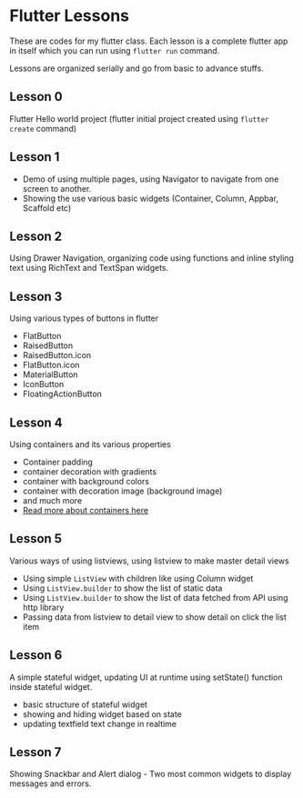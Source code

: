 # Flutter Lessons
These are codes for my flutter class. Each lesson is a complete flutter app in itself which you can run using `flutter run` command.

Lessons are organized serially and go from basic to advance stuffs.

## Lesson 0
Flutter Hello world project (flutter initial project created using `flutter create` command)

## Lesson 1
- Demo of using multiple pages, using Navigator to navigate from one screen to another.
- Showing the use various basic widgets (Container, Column, Appbar, Scaffold etc)

## Lesson 2
Using Drawer Navigation, organizing code using functions and inline styling text using RichText and TextSpan widgets.

## Lesson 3
Using various types of buttons in flutter
- FlatButton
- RaisedButton
- RaisedButton.icon
- FlatButton.icon
- MaterialButton
- IconButton
- FloatingActionButton


## Lesson 4
Using containers and its various properties
- Container padding
- container decoration with gradients
- container with background colors
- container with decoration image (background image)
- and much more
- [Read more about containers here](https://flutteropen.gitbook.io/ebook/flutter-widgets-01-container)

## Lesson 5
Various ways of using listviews, using listview to make master detail views
- Using simple `ListView` with children like using Column widget
- Using `ListView.builder` to show the list of static data
- Using `ListView.builder` to show the list of data fetched from API using http library
- Passing data from listview to detail view to show detail on click the list item

## Lesson 6
A simple stateful widget, updating UI at runtime using setState() function inside stateful widget.
- basic structure of stateful widget
- showing and hiding widget based on state
- updating textfield text change in realtime

## Lesson 7
Showing Snackbar and Alert dialog - Two most common widgets to display messages and errors.